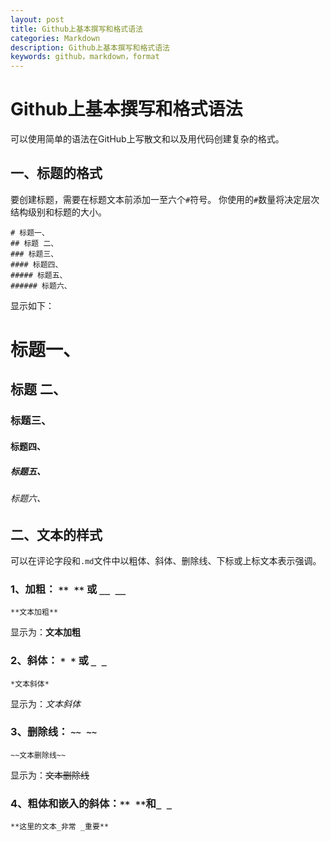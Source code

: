 ```yaml
---
layout: post
title: Github上基本撰写和格式语法
categories: Markdown
description: Github上基本撰写和格式语法
keywords: github，markdown，format
---
```


# Github上基本撰写和格式语法

可以使用简单的语法在GitHub上写散文和以及用代码创建复杂的格式。

## 一、标题的格式

要创建标题，需要在标题文本前添加一至六个```#```符号。 你使用的```#```数量将决定层次结构级别和标题的大小。

```
# 标题一、
## 标题 二、
### 标题三、
#### 标题四、
##### 标题五、
###### 标题六、
```
显示如下：

# 标题一、
## 标题 二、
### 标题三、
#### 标题四、
##### 标题五、
###### 标题六、

## 二、文本的样式

可以在评论字段和```.md```文件中以粗体、斜体、删除线、下标或上标文本表示强调。

### 1、加粗： ```** **``` 或 ```__ __```

```**文本加粗**```

显示为：**文本加粗**

### 2、斜体： ```* *``` 或 ```_ _```

```*文本斜体*```

显示为：*文本斜体*

### 3、删除线： ```~~ ~~```

```~~文本删除线~~```

显示为：~~文本删除线~~

### 4、粗体和嵌入的斜体：```** **```和```_ _```

```**这里的文本_非常 _重要**```

